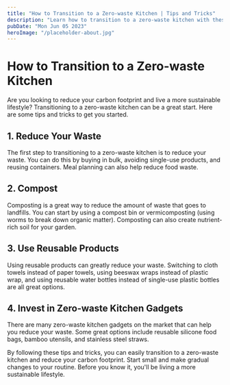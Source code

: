 ```yaml
---
title: "How to Transition to a Zero-waste Kitchen | Tips and Tricks"
description: "Learn how to transition to a zero-waste kitchen with these tips and tricks. Discover the best zero-waste kitchen gadgets to help you reduce your carbon footprint and waste."
pubDate: "Mon Jun 05 2023"
heroImage: "/placeholder-about.jpg"
---
```


# How to Transition to a Zero-waste Kitchen 

Are you looking to reduce your carbon footprint and live a more sustainable lifestyle? Transitioning to a zero-waste kitchen can be a great start. Here are some tips and tricks to get you started. 

## 1. Reduce Your Waste 

The first step to transitioning to a zero-waste kitchen is to reduce your waste. You can do this by buying in bulk, avoiding single-use products, and reusing containers. Meal planning can also help reduce food waste.

## 2. Compost 

Composting is a great way to reduce the amount of waste that goes to landfills. You can start by using a compost bin or vermicomposting (using worms to break down organic matter). Composting can also create nutrient-rich soil for your garden.

## 3. Use Reusable Products 

Using reusable products can greatly reduce your waste. Switching to cloth towels instead of paper towels, using beeswax wraps instead of plastic wrap, and using reusable water bottles instead of single-use plastic bottles are all great options. 

## 4. Invest in Zero-waste Kitchen Gadgets 

There are many zero-waste kitchen gadgets on the market that can help you reduce your waste. Some great options include reusable silicone food bags, bamboo utensils, and stainless steel straws. 

By following these tips and tricks, you can easily transition to a zero-waste kitchen and reduce your carbon footprint. Start small and make gradual changes to your routine. Before you know it, you&#39;ll be living a more sustainable lifestyle.